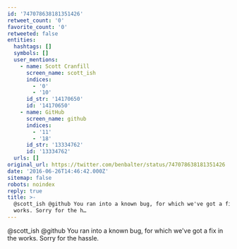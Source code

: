 ```yaml
---
id: '747078638181351426'
retweet_count: '0'
favorite_count: '0'
retweeted: false
entities:
  hashtags: []
  symbols: []
  user_mentions:
    - name: Scott Cranfill
      screen_name: scott_ish
      indices:
        - '0'
        - '10'
      id_str: '14170650'
      id: '14170650'
    - name: GitHub
      screen_name: github
      indices:
        - '11'
        - '18'
      id_str: '13334762'
      id: '13334762'
  urls: []
original_url: https://twitter.com/benbalter/status/747078638181351426
date: '2016-06-26T14:46:42.000Z'
sitemap: false
robots: noindex
reply: true
title: >-
  @scott_ish @github You ran into a known bug, for which we've got a fix in the
  works. Sorry for the h…
---
```


@scott_ish @github You ran into a known bug, for which we've got a fix in the works. Sorry for the hassle.